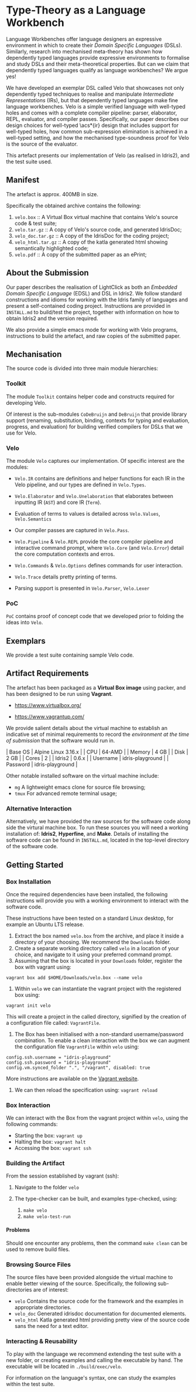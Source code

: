 # Type-Theory as a Language Workbench

Language Workbenches offer language designers an expressive environment in which to create their _Domain Specific Languages_ (DSLs).
Similarly, research into mechanised meta-theory has shown how dependently typed languages provide expressive environments to formalise and study DSLs and their meta-theoretical properties.
But can we claim that dependently typed languages qualify as language workbenches?
We argue yes!


We have developed an exemplar DSL called Velo that showcases not only dependently typed techniques to realise and manipulate _Intermediate Representations_ (IRs), but that dependently typed languages make fine language workbenches.
Velo is a simple verified language with well-typed holes and comes with a complete compiler pipeline: parser, elaborator, REPL, evaluator, and compiler passes.
Specifically, our paper describes our design choices for well-typed \acs*{ir} design that includes support for well-typed holes, how common sub-expression elimination is achieved in a well-typed setting, and how the mechanised type-soundness proof for Velo is the source of the evaluator.

This artefact presents our implementation of Velo (as realised in Idris2), and the test suite used.

## Manifest

The artefact is approx. 400MB in size.

Specifically the obtained archive contains the following:

1. `velo.box` :: A Virtual Box virtual machine that contains Velo's source code & test suite;
2. `velo.tar.gz` :: A copy of Velo's source code, and generated IdrisDoc;
3. `velo_doc.tar.gz` :: A copy of the IdrisDoc for the coding project;
4. `velo_html.tar.gz` :: A copy of the katla generated html showing semantically highlighted code;
4. `velo.pdf` :: A copy of the submitted paper as an ePrint;

## About the Submission

Our paper describes the realisation of LightClick as both an *Embedded Domain Specific Language* (EDSL) and DSL in Idris2.
We follow standard constructions and idioms for working with the Idris family of languages and present a self-contained coding project.
Instructions are provided in `INSTALL.md` to build/test the project, together with information on how to obtain Idris2 and the version required.

We also provide a simple emacs mode for working with Velo programs, instructions to build the artefact, and raw copies of the submitted paper.

## Mechanisation

The source code is divided into three main module hierarchies:

### Toolkit

The module `Toolkit` contains helper code and constructs required for developing Velo.

Of interest is the sub-modules `CoDeBruijn` and `DeBruijn` that provide library support (renaming, substitution, binding, contexts for typing and evaluation, progress, and evaluation) for building verified compilers for DSLs that we use for Velo.

### Velo

The module `Velo` captures our implementation.
Of specific interest are the modules:

+ `Velo.IR` contains are definitions and helper functions for each IR in the Velo pipeline, and our types are defined in `Velo.Types`.

+ `Velo.Elaborator` and `Velo.Unelaboration` that elaborates between inputting IR (`AST`) and core IR (`Term`).

+ Evaluation of terms to values is detailed across `Velo.Values`, `Velo.Semantics`

+ Our compiler passes are captured in `Velo.Pass`.

+ `Velo.Pipeline` & `Velo.REPL` provide the core compiler pipeline and interactive command prompt, where `Velo.Core` (and `Velo.Error`) detail the core computation contexts and erros.

+ `Velo.Commands` & `Velo.Options` defines commands for user interaction.

+ `Velo.Trace` details pretty printing of terms.

+ Parsing support is presented in `Velo.Parser`, `Velo.Lexer`

### PoC

`PoC` contains proof of concept code that we developed prior to folding the ideas into `Velo`.

## Exemplars

We provide a test suite containing sample Velo code.

## Artifact Requirements

The artefact has been packaged as a **Virtual Box image** using packer, and has been designed to be run using **Vagrant**.

+ https://www.virtualbox.org/

+ https://www.vagrantup.com/

We provide salient details about the virtual machine to establish an indicative set of minimal requirements to record the *environment at the time of submission* that the software would run in.

| Base OS  | Alpine Linux 3.16.x |
| CPU      | 64-AMD              |
| Memory   | 4 GB                |
| Disk     | 2 GB                |
| Cores    | 2                   |
| Idris2   | 0.6.x               |
| Username | idris-playground    |
| Password | idris-playground    |

Other notable installed software on the virtual machine include:

+ `mg` A lightweight emacs clone for source file browsing;
+ `tmux` For advanced remote terminal usage;

### Alternative Interaction

Alternatively, we have provided the raw sources for the software code along side the virtural machine box.
To run these sources you will need a working installation of: **Idris2**, **Hyperfine**, and **Make**.
Details of installing the software code can be found in `INSTALL.md`, located in the top-level directory of the software code.

## Getting Started

### Box Installation

Once the required dependencies have been installed, the following instructions will provide you with a working environment to interact with the software code.

These instructions have been tested on a standard Linux desktop, for example an Ubuntu LTS release.

1. Extract the box named `velo.box` from the archive, and place it inside a directory of your choosing.
   We recommend the `Downloads` folder.
1. Create a separate working directory called `velo` in a location of your choice, and navigate to it using your preferred command prompt.
1. Assuming that the box is located in your `Downloads` folder, register the box with vagrant using:

```{bash}
vagrant box add $HOME/Downloads/velo.box --name velo
```

1. Within `velo` we can instantiate the vagrant project with the registered box using:

```{bash}
vagrant init velo
```

   This will create a project in the called directory, signified by the creation of a configuration file called: `VagrantFile`.

1. The Box has been initialised with a non-standard username/password combination.
   To enable a clean interaction with the box we can augment the configuration file `VagrantFile` within `velo` using:

```
config.ssh.username = "idris-playground"
config.ssh.password = "idris-playground"
config.vm.synced_folder ".", "/vagrant", disabled: true
```

More instructions are available on the [Vagrant website](https://www.vagrantup.com/docs/vagrantfile/ssh_settings.html).

1. We can then reload the specification using: `vagrant reload`

### Box Interaction

We can interact with the Box from the vagrant project within `velo`, using the following commands:


+ Starting the box: `vagrant up`
+ Halting the box: `vagrant halt`
+ Accessing the box: `vagrant ssh`

### Building the Artifact

From the session established by vagrant (ssh):

1. Navigate to the folder `velo`

2. The type-checker can be built, and examples type-checked, using:

   1. `make velo`
   2. `make velo-test-run`

#### Problems

Should one encounter any problems, then the command `make clean` can be used to remove build files.

### Browsing Source Files

The source files have been provided alongside the virtual machine to enable better viewing of the source.
Specifically, the following sub-directories are of interest:

+ `velo` Contains the source code for the framework and the examples in appropriate directories.
+ `velo_doc` Generated idrisdoc documentation for documented elements.
+ `velo_html` Katla generated html providing pretty view of the source code sans the need for a text editor.

### Interacting & Reusability

To play with the language we recommend extending the test suite with a new folder, or creating examples and calling the executable by hand.
The executable will be located in `./build/exec/velo`.

For information on the language's syntax, one can study the examples within the test suite.

<!-- EOF -->
